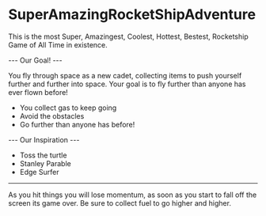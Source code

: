 # SuperAmazingRocketShipAdventure

This is the most Super, Amazingest, Coolest, Hottest, Bestest, Rocketship Game of All Time in existence.

--- Our Goal! ---

You fly through space as a new cadet, collecting items to push yourself further and further into space. Your goal is to fly further than anyone has ever flown before!

- You collect gas to keep going
- Avoid the obstacles
- Go further than anyone has before!

--- Our Inspiration ---

- Toss the turtle
- Stanley Parable
- Edge Surfer

---

As you hit things you will lose momentum, as soon as you start to fall off the screen its game over. Be sure to collect fuel to go higher and higher.
